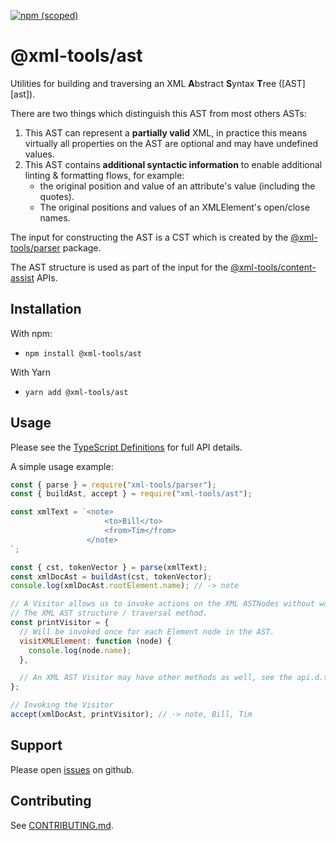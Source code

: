 [![npm (scoped)](https://img.shields.io/npm/v/@xml-tools/ast.svg)](https://www.npmjs.com/package/@xml-tools/ast)

# @xml-tools/ast

Utilities for building and traversing an XML **A**bstract **S**yntax **T**ree ([AST][ast]).

There are two things which distinguish this AST from most others ASTs:

1. This AST can represent a **partially valid** XML, in practice this means virtually all properties on
   the AST are optional and may have undefined values.
2. This AST contains **additional syntactic information** to enable additional linting & formatting flows, for example:
   - the original position and value of an attribute's value (including the quotes).
   - The original positions and values of an XMLElement's open/close names.

The input for constructing the AST is a CST which is created by the [@xml-tools/parser](../parser) package.

The AST structure is used as part of the input for the [@xml-tools/content-assist](../content-assist) APIs.

## Installation

With npm:

- `npm install @xml-tools/ast`

With Yarn

- `yarn add @xml-tools/ast`

## Usage

Please see the [TypeScript Definitions](./api.d.ts) for full API details.

A simple usage example:

```javascript
const { parse } = require("xml-tools/parser");
const { buildAst, accept } = require("xml-tools/ast");

const xmlText = `<note>
                     <to>Bill</to>
                     <from>Tim</from>
                 </note>
`;

const { cst, tokenVector } = parse(xmlText);
const xmlDocAst = buildAst(cst, tokenVector);
console.log(xmlDocAst.rootElement.name); // -> note

// A Visitor allows us to invoke actions on the XML ASTNodes without worrying about
// The XML AST structure / traversal method.
const printVisitor = {
  // Will be invoked once for each Element node in the AST.
  visitXMLElement: function (node) {
    console.log(node.name);
  },

  // An XML AST Visitor may have other methods as well, see the api.d.ts file/
};

// Invoking the Visitor
accept(xmlDocAst, printVisitor); // -> note, Bill, Tim
```

## Support

Please open [issues](https://github.com/SAP/xml-tols/issues) on github.

## Contributing

See [CONTRIBUTING.md](./CONTRIBUTING.md).
